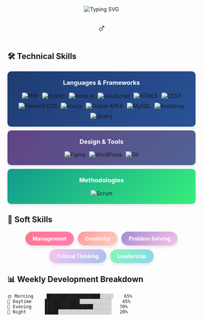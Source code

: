 <p align="center">
  <img src="https://readme-typing-svg.demolab.com?font=Fira+Code&size=30&duration=3000&pause=1000&color=22D3EE&center=true&vCenter=true&width=435&lines=Hi+there+%F0%9F%91%8B;Im+a+Full+Stack+Developer;Problem+Solver;Creative+Thinker" alt="Typing SVG" />
</p>

<div align="center">
  
  <!-- Walking Animation - Now more visible -->
  <div style="font-size: 2rem; margin: 20px 0;">
    <span style="opacity: 0; animation: slideIn 0.5s forwards 0.1s">👨‍💻</span>
    <span style="opacity: 0; animation: slideIn 0.5s forwards 0.2s">🚶</span>
    <span style="animation: walk 1s infinite">♂️</span>
    <span style="opacity: 0; animation: slideIn 0.5s forwards 0.3s">➡️</span>
    <span style="opacity: 0; animation: slideIn 0.5s forwards 0.4s">💻</span>
  </div>

</div>

## 🛠️ Technical Skills

<div style="display: flex; flex-wrap: wrap; gap: 10px; justify-content: center; margin: 20px 0">

  <!-- Languages & Frameworks -->
  <div style="flex: 1; min-width: 300px; background: linear-gradient(135deg, #1e3c72 0%, #2a5298 100%); padding: 20px; border-radius: 10px; box-shadow: 0 4px 8px rgba(0,0,0,0.1);">
    <h3 align="center" style="color: white; margin-top: 0">Languages & Frameworks</h3>
    <div style="display: flex; flex-wrap: wrap; gap: 10px; justify-content: center;">
      <img src="https://img.shields.io/badge/PHP-777BB4?style=for-the-badge&logo=php&logoColor=white" alt="PHP" />
      <img src="https://img.shields.io/badge/Python-3776AB?style=for-the-badge&logo=python&logoColor=white" alt="Python" />
      <img src="https://img.shields.io/badge/Node.js-339933?style=for-the-badge&logo=nodedotjs&logoColor=white" alt="Node.js" />
      <img src="https://img.shields.io/badge/JavaScript-F7DF1E?style=for-the-badge&logo=javascript&logoColor=black" alt="JavaScript" />
      <img src="https://img.shields.io/badge/HTML5-E34F26?style=for-the-badge&logo=html5&logoColor=white" alt="HTML5" />
      <img src="https://img.shields.io/badge/CSS3-1572B6?style=for-the-badge&logo=css3&logoColor=white" alt="CSS3" />
      <img src="https://img.shields.io/badge/Tailwind_CSS-38B2AC?style=for-the-badge&logo=tailwind-css&logoColor=white" alt="Tailwind CSS" />
      <img src="https://img.shields.io/badge/Vue.js-4FC08D?style=for-the-badge&logo=vuedotjs&logoColor=white" alt="Vue.js" />
      <img src="https://img.shields.io/badge/Oracle%20APEX-F80000?style=for-the-badge&logo=oracle&logoColor=white" alt="Oracle APEX" />
      <img src="https://img.shields.io/badge/MySQL-4479A1?style=for-the-badge&logo=mysql&logoColor=white" alt="MySQL" />
      <img src="https://img.shields.io/badge/Bootstrap-7952B3?style=for-the-badge&logo=bootstrap&logoColor=white" alt="Bootstrap" />
      <img src="https://img.shields.io/badge/jQuery-0769AD?style=for-the-badge&logo=jquery&logoColor=white" alt="jQuery" />
    </div>
  </div>

  <!-- Design & Tools -->
  <div style="flex: 1; min-width: 300px; background: linear-gradient(135deg, #614385 0%, #516395 100%); padding: 20px; border-radius: 10px; box-shadow: 0 4px 8px rgba(0,0,0,0.1);">
    <h3 align="center" style="color: white; margin-top: 0">Design & Tools</h3>
    <div style="display: flex; flex-wrap: wrap; gap: 10px; justify-content: center;">
      <img src="https://img.shields.io/badge/Figma-F24E1E?style=for-the-badge&logo=figma&logoColor=white" alt="Figma" />
      <img src="https://img.shields.io/badge/WordPress-21759B?style=for-the-badge&logo=wordpress&logoColor=white" alt="WordPress" />
      <img src="https://img.shields.io/badge/Git-F05032?style=for-the-badge&logo=git&logoColor=white" alt="Git" />
    </div>
  </div>

  <!-- Methodologies -->
  <div style="flex: 1; min-width: 300px; background: linear-gradient(135deg, #11998e 0%, #38ef7d 100%); padding: 20px; border-radius: 10px; box-shadow: 0 4px 8px rgba(0,0,0,0.1);">
    <h3 align="center" style="color: white; margin-top: 0">Methodologies</h3>
    <div style="display: flex; flex-wrap: wrap; gap: 10px; justify-content: center;">
      <img src="https://img.shields.io/badge/Scrum-6DB33F?style=for-the-badge&logo=scrumalliance&logoColor=white" alt="Scrum" />
    </div>
  </div>
</div>

## 🌟 Soft Skills

<div style="display: flex; flex-wrap: wrap; gap: 10px; justify-content: center; margin: 20px 0">
  <div style="background: linear-gradient(135deg, #ff758c 0%, #ff7eb3 100%); padding: 10px 20px; border-radius: 50px; color: white; font-weight: bold; box-shadow: 0 4px 8px rgba(0,0,0,0.1);">Management</div>
  <div style="background: linear-gradient(135deg, #ff9a9e 0%, #fad0c4 100%); padding: 10px 20px; border-radius: 50px; color: white; font-weight: bold; box-shadow: 0 4px 8px rgba(0,0,0,0.1);">Creativity</div>
  <div style="background: linear-gradient(135deg, #a18cd1 0%, #fbc2eb 100%); padding: 10px 20px; border-radius: 50px; color: white; font-weight: bold; box-shadow: 0 4px 8px rgba(0,0,0,0.1);">Problem Solving</div>
  <div style="background: linear-gradient(135deg, #fbc2eb 0%, #a6c1ee 100%); padding: 10px 20px; border-radius: 50px; color: white; font-weight: bold; box-shadow: 0 4px 8px rgba(0,0,0,0.1);">Critical Thinking</div>
  <div style="background: linear-gradient(135deg, #84fab0 0%, #8fd3f4 100%); padding: 10px 20px; border-radius: 50px; color: white; font-weight: bold; box-shadow: 0 4px 8px rgba(0,0,0,0.1);">Leadership</div>
</div>

## 📊 Weekly Development Breakdown

```text
🌞 Morning     ████████████████████░░░░░    65% 
🌆 Daytime     █████████████░░░░░░░░░░░░    45% 
🌃 Evening     ██████████████████░░░░░░░   70% 
🌙 Night       █████░░░░░░░░░░░░░░░░░░░░   20%
